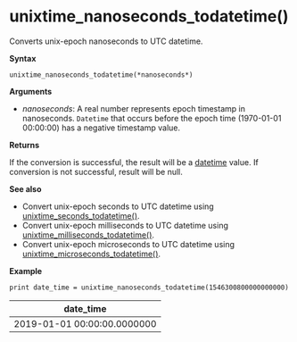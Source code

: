 # unixtime_nanoseconds_todatetime()

Converts unix-epoch nanoseconds to UTC datetime.

**Syntax**

`unixtime_nanoseconds_todatetime(*nanoseconds*)`

**Arguments**

* *nanoseconds*: A real number represents epoch timestamp in nanoseconds. `Datetime` that occurs before the epoch time (1970-01-01 00:00:00) has a negative timestamp value.

**Returns**

If the conversion is successful, the result will be a [datetime](./scalar-data-types/datetime.md) value. If conversion is not successful, result will be null.

**See also**

* Convert unix-epoch seconds to UTC datetime using [unixtime_seconds_todatetime()](unixtime-seconds-todatetimefunction.md).
* Convert unix-epoch milliseconds to UTC datetime using [unixtime_milliseconds_todatetime()](unixtime-milliseconds-todatetimefunction.md).
* Convert unix-epoch microseconds to UTC datetime using [unixtime_microseconds_todatetime()](unixtime-microseconds-todatetimefunction.md).

**Example**

<!-- csl: https://help.kusto.windows.net/Samples  -->
```
print date_time = unixtime_nanoseconds_todatetime(1546300800000000000)
```

|date_time|
|---|
|2019-01-01 00:00:00.0000000|
